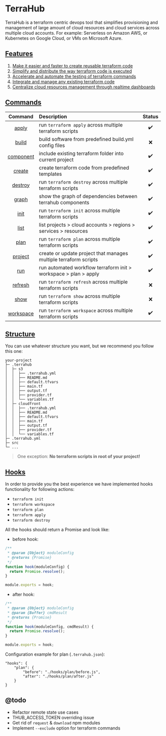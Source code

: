 # TerraHub

TerraHub is a terraform centric devops tool that simplifies provisioning
and management of large amount of cloud resources and cloud services
across multiple cloud accounts. For example: Serverless on Amazon AWS,
or Kubernetes on Google Cloud, or VMs on Microsoft Azure.


## [Features](https://github.com/MitocGroup/terrahub/blob/master/docs/features.md)

1. [Make it easier and faster to create reusable terraform code](https://github.com/MitocGroup/terrahub/blob/master/docs/features/features1.md)
2. [Simplify and distribute the way terraform code is executed](https://github.com/MitocGroup/terrahub/blob/master/docs/features/features2.md)
3. [Accelerate and automate the testing of terraform commands](https://github.com/MitocGroup/terrahub/blob/master/docs/features/features3.md)
4. [Integrate and manage any existing terraform code](https://github.com/MitocGroup/terrahub/blob/master/docs/features/features4.md)
5. [Centralize cloud resources management through realtime dashboards](https://github.com/MitocGroup/terrahub/blob/master/docs/features/features5.md)


## [Commands](https://github.com/MitocGroup/terrahub/blob/master/docs/commands.md)

| Command | Description | Status |
| :---:   | :---        | :---:  |
| [apply](https://github.com/MitocGroup/terrahub/blob/master/docs/commands/apply.md) | run `terraform apply` across multiple terraform scripts | :heavy_check_mark: |
| [build](https://github.com/MitocGroup/terrahub/blob/master/docs/commands/build.md) | build software from predefined build.yml config files | :x: |
| [component](https://github.com/MitocGroup/terrahub/blob/master/docs/commands/component.md) | include existing terraform folder into current project | :heavy_check_mark: |
| [create](https://github.com/MitocGroup/terrahub/blob/master/docs/commands/create.md) | create terraform code from predefined templates | :heavy_check_mark: |
| [destroy](https://github.com/MitocGroup/terrahub/blob/master/docs/commands/destroy.md) | run `terraform destroy` across multiple terraform scripts | :heavy_check_mark: |
| [graph](https://github.com/MitocGroup/terrahub/blob/master/docs/commands/graph.md) | show the graph of dependencies between terrahub components | :heavy_check_mark: |
| [init](https://github.com/MitocGroup/terrahub/blob/master/docs/commands/init.md) | run `terraform init` across multiple terraform scripts | :heavy_check_mark: |
| [list](https://github.com/MitocGroup/terrahub/blob/master/docs/commands/list.md) | list projects > cloud accounts > regions > services > resources | :heavy_check_mark: |
| [plan](https://github.com/MitocGroup/terrahub/blob/master/docs/commands/plan.md) | run `terraform plan` across multiple terraform scripts | :heavy_check_mark: |
| [project](https://github.com/MitocGroup/terrahub/blob/master/docs/commands/project.md) | create or update project that manages multiple terraform scripts | :heavy_check_mark: |
| [run](https://github.com/MitocGroup/terrahub/blob/master/docs/commands/run.md) | run automated workflow terraform init > workspace > plan > apply | :heavy_check_mark: |
| [refresh](https://github.com/MitocGroup/terrahub/blob/master/docs/commands/refresh.md) | run `terraform refresh` across multiple terraform scripts | :x: |
| [show](https://github.com/MitocGroup/terrahub/blob/master/docs/commands/show.md) | run `terraform show` across multiple terraform scripts | :x: |
| [workspace](https://github.com/MitocGroup/terrahub/blob/master/docs/commands/workspace.md) | run `terraform workspace` across multiple terraform scripts | :heavy_check_mark: |


## [Structure](https://github.com/MitocGroup/terrahub/blob/master/docs/structure.md)

You can use whatever structure you want, but we recommend you follow this one: 

```text
your-project
├─ .terrahub
│  ├─ s3
│  │  ├── .terrahub.yml
│  │  ├── README.md
│  │  ├── default.tfvars
│  │  ├── main.tf
│  │  ├── output.tf
│  │  ├── provider.tf
│  │  └── variables.tf
│  ├─ cloudfront
│  │  ├── .terrahub.yml
│  │  ├── README.md
│  │  ├── default.tfvars
│  │  ├── main.tf
│  │  ├── output.tf
│  │  ├── provider.tf
│  │  └── variables.tf
├─ .terrahub.yml
├─ src
└─ ...
```

> One exception: **No terraform scripts in root of your project!**


## [Hooks](https://github.com/MitocGroup/terrahub/blob/master/docs/hooks.md)

In order to provide you the best experience we have implemented hooks functionality for following actions: 

* `terraform init`
* `terraform workspace`
* `terraform plan`
* `terraform apply`
* `terraform destroy`

All the hooks should return a Promise and look like: 

* before hook:

```javascript
/**
 * @param {Object} moduleConfig
 * @returns {Promise}
 */
function hook(moduleConfig) {
  return Promise.resolve();
}

module.exports = hook;
```

* after hook:

```javascript
/**
 * @param {Object} moduleConfig
 * @param {Buffer} cmdResult
 * @returns {Promise}
 */
function hook(moduleConfig, cmdResult) {
  return Promise.resolve();
}

module.exports = hook;
```

Configuration example for plan (`.terrahub.json`):

```text
"hooks": {
    "plan": {
        "before": "./hooks/plan/before.js",
        "after": "./hooks/plan/after.js"
    }
}
```


## @todo

- Refactor remote state use cases
- THUB_ACCESS_TOKEN overriding issue
- Get rid of `request` & `download` npm modules
- Implement `--exclude` option for terraform commands
